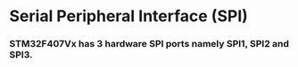 # Serial Peripheral Interface (SPI)

### STM32F407Vx has 3 hardware SPI ports namely SPI1, SPI2 and SPI3. 

